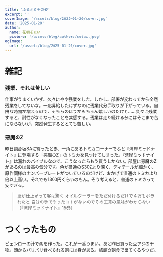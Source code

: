 ```yaml
---
title: 'ふるえるその姿'
excerpt: ''
coverImage: '/assets/blog/2025-01-20/cover.jpg'
date: '2025-01-20'
author:
  name: 花初そたい
  picture: '/assets/blog/authors/sotai.jpeg'
ogImage:
  url: '/assets/blog/2025-01-20/cover.jpg'
---
```

# 雑記
### 残業、それは苦しい
仕事がうまくいかず、久々にやや残業をした。しかし、部署が変わってから全然残業をしてないな。一応昇給したはずなのに残業代分手取りが下がっている。自由な時間が増えるので、そちらのほうがもちろん嬉しいのだけど……久々に残業すると、耐性がなくなったことを実感する。残業は走り続ける分にはそこまで苦にならないが、突然発生するととても苦しい。

### 悪魔のZ
昨日談合坂SAに寄ったとき、一角にあるトミカコーナーでふと『湾岸ミッドナイト』に登場する「悪魔のZ」のトミカを見つけてしまった。『湾岸ミッドナイト』は漏れのバイブルなので、こうなったらもう買うしかない。部屋に悪魔のZがあるのは最高の気分です。色が普通のS30Zより深く、ディテールが細かく、原作同様のナンバープレートがついているのだけど、おかげで普通のトミカより倍以上高い。それでも1300円くらいのもん。そう考えると、普通のトミカって安すぎる。
> 車が仕上がって客は驚く
オイルクーラーをただ付けるだけで４万もボラれたと
自分の手でやったコトがないのでその工賃の意味がわからない
（『湾岸ミッドナイト』15巻）

# つくったもの
ピェンローの汁で粥を作った。これが一番うまい。あと昨日買った豆アジの干物。頭からバリバリ食べられる割には身がある。旅館の朝食で出てくるやつだ。